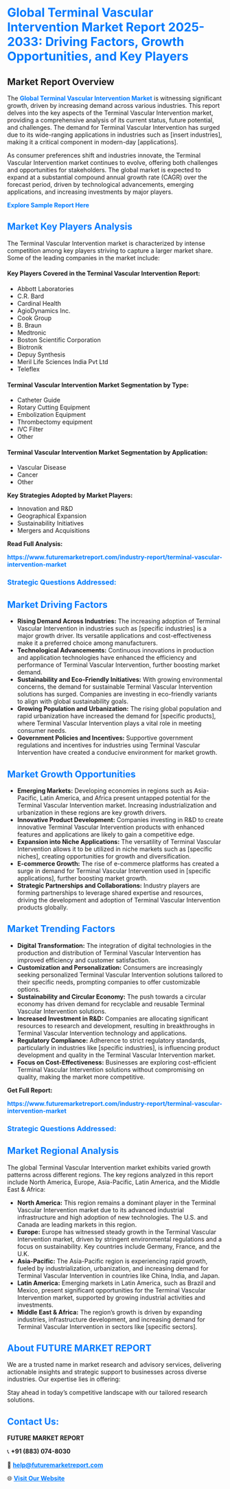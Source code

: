 <h1 style="color: #007BFF;">Global Terminal Vascular Intervention Market Report 2025-2033: Driving Factors, Growth Opportunities, and Key Players</h1>

<section id="overview">
<h2>Market Report Overview</h2>
<p>The <a href="https://www.futuremarketreport.com/industry-report/terminal-vascular-intervention-market" style="color: #007BFF; text-decoration: none;"><strong>Global Terminal Vascular Intervention Market</strong></a> is witnessing significant growth, driven by increasing demand across various industries. This report delves into the key aspects of the Terminal Vascular Intervention market, providing a comprehensive analysis of its current status, future potential, and challenges. The demand for Terminal Vascular Intervention has surged due to its wide-ranging applications in industries such as [insert industries], making it a critical component in modern-day [applications].</p>
<p>As consumer preferences shift and industries innovate, the Terminal Vascular Intervention market continues to evolve, offering both challenges and opportunities for stakeholders. The global market is expected to expand at a substantial compound annual growth rate (CAGR) over the forecast period, driven by technological advancements, emerging applications, and increasing investments by major players.</p>
</section>

<section id="overview">
<p><a href="https://www.futuremarketreport.com/request-sample/reportId=77880" style="color: #007BFF; text-decoration: none;"><strong>Explore Sample Report Here</strong></a></p>
</section>

<section id="key-players">
<h2 style="color: #007BFF;">Market Key Players Analysis</h2>
<p>The Terminal Vascular Intervention market is characterized by intense competition among key players striving to capture a larger market share. Some of the leading companies in the market include:</p>
<h4>Key Players Covered in the Terminal Vascular Intervention Report:</h4>
<ul><li>Abbott Laboratories</li><li>C.R. Bard</li><li>Cardinal Health</li><li>AgioDynamics Inc.</li><li>Cook Group</li><li>B. Braun</li><li>Medtronic</li><li>Boston Scientific Corporation</li><li>Biotronik</li><li>Depuy Synthesis</li><li>Meril Life Sciences India Pvt Ltd</li><li>Teleflex</li></ul>
<h4>Terminal Vascular Intervention Market Segmentation by Type:</h4>
<ul><li>Catheter Guide</li><li>Rotary Cutting Equipment</li><li>Embolization Equipment</li><li>Thrombectomy equipment</li><li>IVC Filter</li><li>Other</li></ul>

<h4>Terminal Vascular Intervention Market Segmentation by Application:</h4>
<ul><li>Vascular Disease</li><li>Cancer</li><li>Other</li></ul>
<p><strong>Key Strategies Adopted by Market Players:</strong></p>
<ul>
<li>Innovation and R&D</li>
<li>Geographical Expansion</li>
<li>Sustainability Initiatives</li>
<li>Mergers and Acquisitions</li>
</ul>
</section>

<section>
<p><strong>Read Full Analysis: </strong></p><a href="https://www.futuremarketreport.com/industry-report/terminal-vascular-intervention-market" style="color: #007BFF; text-decoration: none;"><strong>https://www.futuremarketreport.com/industry-report/terminal-vascular-intervention-market</strong></a>
<h3 style="color: #007BFF;">Strategic Questions Addressed:</h3>
</section>

<section id="driving-factors">
<h2 style="color: #007BFF;">Market Driving Factors</h2>
<ul>
<li><strong>Rising Demand Across Industries:</strong> The increasing adoption of Terminal Vascular Intervention in industries such as [specific industries] is a major growth driver. Its versatile applications and cost-effectiveness make it a preferred choice among manufacturers.</li>
<li><strong>Technological Advancements:</strong> Continuous innovations in production and application technologies have enhanced the efficiency and performance of Terminal Vascular Intervention, further boosting market demand.</li>
<li><strong>Sustainability and Eco-Friendly Initiatives:</strong> With growing environmental concerns, the demand for sustainable Terminal Vascular Intervention solutions has surged. Companies are investing in eco-friendly variants to align with global sustainability goals.</li>
<li><strong>Growing Population and Urbanization:</strong> The rising global population and rapid urbanization have increased the demand for [specific products], where Terminal Vascular Intervention plays a vital role in meeting consumer needs.</li>
<li><strong>Government Policies and Incentives:</strong> Supportive government regulations and incentives for industries using Terminal Vascular Intervention have created a conducive environment for market growth.</li>
</ul>
</section>

<section id="growth-opportunities">
<h2 style="color: #007BFF;">Market Growth Opportunities</h2>
<ul>
<li><strong>Emerging Markets:</strong> Developing economies in regions such as Asia-Pacific, Latin America, and Africa present untapped potential for the Terminal Vascular Intervention market. Increasing industrialization and urbanization in these regions are key growth drivers.</li>
<li><strong>Innovative Product Development:</strong> Companies investing in R&D to create innovative Terminal Vascular Intervention products with enhanced features and applications are likely to gain a competitive edge.</li>
<li><strong>Expansion into Niche Applications:</strong> The versatility of Terminal Vascular Intervention allows it to be utilized in niche markets such as [specific niches], creating opportunities for growth and diversification.</li>
<li><strong>E-commerce Growth:</strong> The rise of e-commerce platforms has created a surge in demand for Terminal Vascular Intervention used in [specific applications], further boosting market growth.</li>
<li><strong>Strategic Partnerships and Collaborations:</strong> Industry players are forming partnerships to leverage shared expertise and resources, driving the development and adoption of Terminal Vascular Intervention products globally.</li>
</ul>
</section>

<section id="trending-factors">
<h2 style="color: #007BFF;">Market Trending Factors</h2>
<ul>
<li><strong>Digital Transformation:</strong> The integration of digital technologies in the production and distribution of Terminal Vascular Intervention has improved efficiency and customer satisfaction.</li>
<li><strong>Customization and Personalization:</strong> Consumers are increasingly seeking personalized Terminal Vascular Intervention solutions tailored to their specific needs, prompting companies to offer customizable options.</li>
<li><strong>Sustainability and Circular Economy:</strong> The push towards a circular economy has driven demand for recyclable and reusable Terminal Vascular Intervention solutions.</li>
<li><strong>Increased Investment in R&D:</strong> Companies are allocating significant resources to research and development, resulting in breakthroughs in Terminal Vascular Intervention technology and applications.</li>
<li><strong>Regulatory Compliance:</strong> Adherence to strict regulatory standards, particularly in industries like [specific industries], is influencing product development and quality in the Terminal Vascular Intervention market.</li>
<li><strong>Focus on Cost-Effectiveness:</strong> Businesses are exploring cost-efficient Terminal Vascular Intervention solutions without compromising on quality, making the market more competitive.</li>
</ul>
</section>

<section>
<p><strong>Get Full Report: </strong></p><a href="https://www.futuremarketreport.com/industry-report/terminal-vascular-intervention-market" style="color: #007BFF; text-decoration: none;"><strong>https://www.futuremarketreport.com/industry-report/terminal-vascular-intervention-market</strong></a>
<h3 style="color: #007BFF;">Strategic Questions Addressed:</h3>
</section>


<section id="regional-analysis">
<h2 style="color: #007BFF;">Market Regional Analysis</h2>
<p>The global Terminal Vascular Intervention market exhibits varied growth patterns across different regions. The key regions analyzed in this report include North America, Europe, Asia-Pacific, Latin America, and the Middle East & Africa:</p>
<ul>
<li><strong>North America:</strong> This region remains a dominant player in the Terminal Vascular Intervention market due to its advanced industrial infrastructure and high adoption of new technologies. The U.S. and Canada are leading markets in this region.</li>
<li><strong>Europe:</strong> Europe has witnessed steady growth in the Terminal Vascular Intervention market, driven by stringent environmental regulations and a focus on sustainability. Key countries include Germany, France, and the U.K.</li>
<li><strong>Asia-Pacific:</strong> The Asia-Pacific region is experiencing rapid growth, fueled by industrialization, urbanization, and increasing demand for Terminal Vascular Intervention in countries like China, India, and Japan.</li>
<li><strong>Latin America:</strong> Emerging markets in Latin America, such as Brazil and Mexico, present significant opportunities for the Terminal Vascular Intervention market, supported by growing industrial activities and investments.</li>
<li><strong>Middle East & Africa:</strong> The region’s growth is driven by expanding industries, infrastructure development, and increasing demand for Terminal Vascular Intervention in sectors like [specific sectors].</li>
</ul>
</section>

<footer>
<h2 style="color: #007BFF;">About FUTURE MARKET REPORT</h2>
<p>We are a trusted name in market research and advisory services, delivering actionable insights and strategic support to businesses across diverse industries. Our expertise lies in offering:</p>

<p>Stay ahead in today’s competitive landscape with our tailored research solutions.</p>

<h2 style="color: #007BFF;">Contact Us:</h2>
<p><strong>FUTURE MARKET REPORT</strong></p>
<p>📞 <strong>+91 (883) 074-8030</strong></p>
<p>📧 <strong><a href="mailto:help@futuremarketreport.com" style="color: #007BFF;">help@futuremarketreport.com</a></strong></p>
<p>🌐 <strong><a href="https://www.futuremarketreport.com/" style="color: #007BFF;">Visit Our Website</a></strong></p>
</footer>